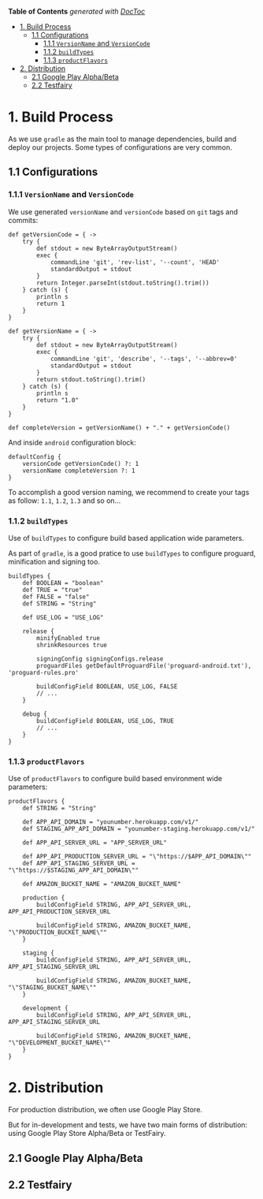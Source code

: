 <!-- START doctoc generated TOC please keep comment here to allow auto update -->
<!-- DON'T EDIT THIS SECTION, INSTEAD RE-RUN doctoc TO UPDATE -->
**Table of Contents**  *generated with [DocToc](https://github.com/thlorenz/doctoc)*

- [1. Build Process](#1-build-process)
  - [1.1 Configurations](#11-configurations)
    - [1.1.1 `VersionName` and `VersionCode`](#111-versionname-and-versioncode)
    - [1.1.2 `buildTypes`](#112-buildtypes)
    - [1.1.3 `productFlavors`](#113-productflavors)
- [2. Distribution](#2-distribution)
  - [2.1 Google Play Alpha/Beta](#21-google-play-alphabeta)
  - [2.2 Testfairy](#22-testfairy)

<!-- END doctoc generated TOC please keep comment here to allow auto update -->

# 1. Build Process

As we use `gradle` as the main tool to manage dependencies, build and deploy our projects. Some types of configurations are very common.

## 1.1 Configurations

### 1.1.1 `VersionName` and `VersionCode`

We use generated `versionName` and `versionCode` based on `git` tags and commits:

```
def getVersionCode = { ->
    try {
        def stdout = new ByteArrayOutputStream()
        exec {
            commandLine 'git', 'rev-list', '--count', 'HEAD'
            standardOutput = stdout
        }
        return Integer.parseInt(stdout.toString().trim())
    } catch (s) {
        println s
        return 1
    }
}

def getVersionName = { ->
    try {
        def stdout = new ByteArrayOutputStream()
        exec {
            commandLine 'git', 'describe', '--tags', '--abbrev=0'
            standardOutput = stdout
        }
        return stdout.toString().trim()
    } catch (s) {
        println s
        return "1.0"
    }
}

def completeVersion = getVersionName() + "." + getVersionCode()
```

And inside `android` configuration block:

```
defaultConfig {
    versionCode getVersionCode() ?: 1
    versionName completeVersion ?: 1
}
```

To accomplish a good version naming, we recommend to create your tags as follow: `1.1`, `1.2`, `1.3` and so on...

### 1.1.2 `buildTypes`

Use of `buildTypes` to configure build based application wide parameters.

As part of `gradle`, is a good pratice to use `buildTypes` to configure proguard, minification and signing too.

```
buildTypes {
    def BOOLEAN = "boolean"
    def TRUE = "true"
    def FALSE = "false"
    def STRING = "String"

    def USE_LOG = "USE_LOG"

    release {
        minifyEnabled true
        shrinkResources true

        signingConfig signingConfigs.release
        proguardFiles getDefaultProguardFile('proguard-android.txt'), 'proguard-rules.pro'

        buildConfigField BOOLEAN, USE_LOG, FALSE
        // ...
    }

    debug {
        buildConfigField BOOLEAN, USE_LOG, TRUE
        // ...
    }
}
```

### 1.1.3 `productFlavors`

Use of `productFlavors` to configure build based environment wide parameters:

```
productFlavors {
    def STRING = "String"

    def APP_API_DOMAIN = "younumber.herokuapp.com/v1/"
    def STAGING_APP_API_DOMAIN = "younumber-staging.herokuapp.com/v1/"

    def APP_API_SERVER_URL = "APP_SERVER_URL"
    
    def APP_API_PRODUCTION_SERVER_URL = "\"https://$APP_API_DOMAIN\""
    def APP_API_STAGING_SERVER_URL = "\"https://$STAGING_APP_API_DOMAIN\""
    
    def AMAZON_BUCKET_NAME = "AMAZON_BUCKET_NAME"

    production {
        buildConfigField STRING, APP_API_SERVER_URL, APP_API_PRODUCTION_SERVER_URL

        buildConfigField STRING, AMAZON_BUCKET_NAME, "\"PRODUCTION_BUCKET_NAME\""
    }

    staging {
        buildConfigField STRING, APP_API_SERVER_URL, APP_API_STAGING_SERVER_URL

        buildConfigField STRING, AMAZON_BUCKET_NAME, "\"STAGING_BUCKET_NAME\""
    }

    development {
        buildConfigField STRING, APP_API_SERVER_URL, APP_API_STAGING_SERVER_URL

        buildConfigField STRING, AMAZON_BUCKET_NAME, "\"DEVELOPMENT_BUCKET_NAME\""
    }
}
```

# 2. Distribution

For production distribution, we often use Google Play Store.

But for in-development and tests, we have two main forms of distribution: using Google Play Store Alpha/Beta or TestFairy.

## 2.1 Google Play Alpha/Beta

## 2.2 Testfairy